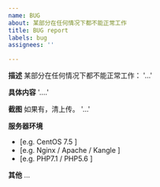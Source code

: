 ```yaml
---
name: BUG
about: 某部分在任何情况下都不能正常工作
title: BUG report
labels: bug
assignees: ''

---
```


**描述**
某部分在任何情况下都不能正常工作：
'...'

**具体内容**
'....'

**截图**
如果有，清上传。
'...'

**服务器环境**
 - [e.g. CentOS 7.5 ]
 - [e.g. Nginx / Apache / Kangle ]
 - [e.g. PHP7.1 / PHP5.6 ]

**其他**
...
